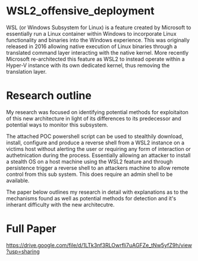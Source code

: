 # WSL2_offensive_deployment
WSL (or Windows Subsystem for Linux) is a feature created by Microsoft to essentially run a Linux container within Windows to incorporate Linux functionality and binaries into the Windows experience. This was originally released in 2016 allowing native execution of Linux binaries through a translated command layer interacting with the native kernel. More recently Microsoft re-architected this feature as WSL2 to instead operate within a Hyper-V instance with its own dedicated kernel, thus
removing the translation layer.

# Research outline
My research was focused on identifying potential methods for exploitaiton of this new architecture in light of its differences to its predecessor and potential ways to monitor this subsystem.

The attached POC powershell script can be used to stealthily download, install, configure and produce a reverse shell from a WSL2 instance on a victims host without alerting the user or requiring any form of interaction or authetnication during the process. Essentially allowing an attacker to install a stealth OS on a host machine using the WSL2 feature and through persistence trigger a reverse shell to an attackers machine to allow remote control from this sub system. This does require an admin shell to be available. 

The paper below outlines my research in detail with explanations as to the mechanisms found as well as potential methods for detection and it's inherant difficulty with the new architecutre. 

# Full Paper
https://drive.google.com/file/d/1LTk3nf3RLOwrfli7uAGFZe_tNw5yfZ9h/view?usp=sharing
